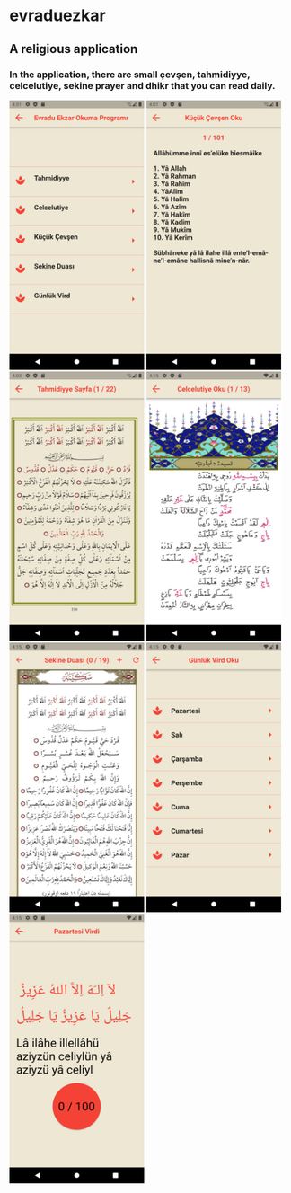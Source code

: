 # evraduezkar

## A religious application

### In the application, there are small çevşen, tahmidiyye, celcelutiye, sekine prayer and dhikr that you can read daily.

<p>
 <img src="https://github.com/yakupbilgen/evradu-ezkar/blob/main/assets/images/app_screen/1.png" alt="News app ui" height="480" width="240"/>
 <img src="https://github.com/yakupbilgen/evradu-ezkar/blob/main/assets/images/app_screen/2.png" alt="News app ui" height="480" width="240"/>
 <img src="https://github.com/yakupbilgen/evradu-ezkar/blob/main/assets/images/app_screen/3.png" alt="News app ui" height="480" width="240"/>
 <img src="https://github.com/yakupbilgen/evradu-ezkar/blob/main/assets/images/app_screen/4.png" alt="News app ui" height="480" width="240"/>
 <img src="https://github.com/yakupbilgen/evradu-ezkar/blob/main/assets/images/app_screen/5.png" alt="News app ui" height="480" width="240"/>
 <img src="https://github.com/yakupbilgen/evradu-ezkar/blob/main/assets/images/app_screen/6.png" alt="News app ui" height="480" width="240"/>
 <img src="https://github.com/yakupbilgen/evradu-ezkar/blob/main/assets/images/app_screen/7.png" alt="News app ui" height="480" width="240"/>
</p>
